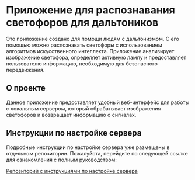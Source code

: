 # Приложение для распознавания светофоров для дальтоников

Это приложение создано для помощи людям с дальтонизмом. С его помощью можно распознавать светофоры с использованием алгоритмов искусственного интеллекта. Приложение анализирует изображение светофора, определяет активную лампу и предоставляет пользователю информацию, необходимую для безопасного передвижения.
  
## О проекте

Данное приложение предоставляет удобный веб-интерфейс для работы с локальным сервером, который обрабатывает изображения светофоров и возвращает информацию о сигналах.

## Инструкции по настройке сервера

Подробные инструкции по настройке сервера уже размещены в отдельном репозитории. Пожалуйста, перейдите по следующей ссылке для ознакомления с полным руководством:

[Репозиторий с инструкциями по настройке сервера](https://github.com/IDobrinya/Chroma-Worker)
